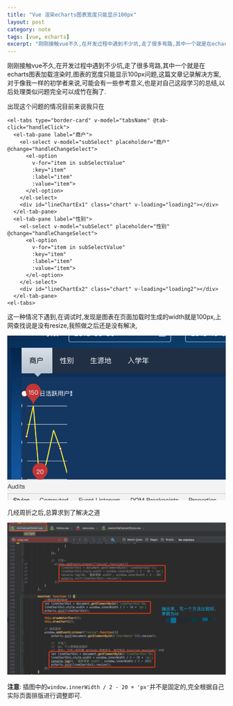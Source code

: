 ```yaml
---
title: "Vue 渲染echarts图表宽度只能显示100px"
layout: post
category: note
tags: [vue, echarts]
excerpt: "刚刚接触vue不久,在开发过程中遇到不少坑,走了很多弯路,其中一个就是在echarts图表加载渲染时,图表的宽度只能显示100px问题,这篇文章记录解决方案,对于像我一样的初学者来说,可能会有一些参考意义,也是对自己这段学习的总结,以后处理类似问题完全可以成竹在胸了"
---
```


刚刚接触vue不久,在开发过程中遇到不少坑,走了很多弯路,其中一个就是在echarts图表加载渲染时,图表的宽度只能显示100px问题,这篇文章记录解决方案,对于像我一样的初学者来说,可能会有一些参考意义,也是对自己这段学习的总结,以后处理类似问题完全可以成竹在胸了.

出现这个问题的情况目前来说我只在

```
<el-tabs type="border-card" v-model="tabsName" @tab-click="handleClick">
  <el-tab-pane label="商户">
    <el-select v-model="subSelect" placeholder="商户" @change="handleChangeSelect">
      <el-option
        v-for="item in subSelectValue"
        :key="item"
        :label="item"
        :value="item">
      </el-option>
    </el-select>
    <div id="lineChartEx1" class="chart" v-loading="loading2"></div>
  </el-tab-pane>
  <el-tab-pane label="性别">
    <el-select v-model="subSelect" placeholder="性别" @change="handleChangeSelect">
      <el-option
        v-for="item in subSelectValue"
        :key="item"
        :label="item"
        :value="item">
      </el-option>
    </el-select>
    <div id="lineChartEx2" class="chart" v-loading="loading2"></div>
  </el-tab-pane>
<el-tabs>
```
这一种情况下遇到,在调试时,发现是图表在页面加载时生成的width就是100px,上网查找说是没有resize,我照做之后还是没有解决,

![err-show](/images/posts/201811/vue_echarts_width_100px_show.png)

几经周折之后,总算求到了解决之道

![code](/images/posts/201811/vue_echarts_width_100px.jpg)

__注意__: 插图中的```window.innerWidth / 2 - 20 + 'px'```并不是固定的,完全根据自己实际页面排版进行调整即可.


